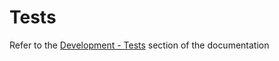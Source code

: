 # Tests

Refer to the [Development - Tests](https://ehden.github.io/NetworkDashboards/development-instructions.html#tests) section of the documentation

